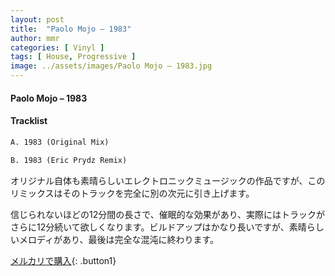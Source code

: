 ```yaml
---
layout: post
title:  "Paolo Mojo – 1983"
author: mmr
categories: [ Vinyl ]
tags: [ House, Progressive ]
image: ../assets/images/Paolo Mojo – 1983.jpg
---
```


#### Paolo Mojo – 1983

#### Tracklist
```md
A. 1983 (Original Mix)

B. 1983 (Eric Prydz Remix)
```

オリジナル自体も素晴らしいエレクトロニックミュージックの作品ですが、このリミックスはそのトラックを完全に別の次元に引き上げます。

信じられないほどの12分間の長さで、催眠的な効果があり、実際にはトラックがさらに12分続いて欲しくなります。ビルドアップはかなり長いですが、素晴らしいメロディがあり、最後は完全な混沌に終わります。


[メルカリで購入](https://jp.mercari.com/item/m38967050175){: .button1}

